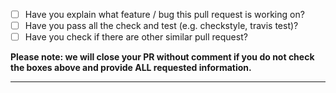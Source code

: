 - [ ] Have you explain what feature / bug this pull request is working on?
- [ ] Have you pass all the check and test (e.g. checkstyle, travis test)?
- [ ] Have you check if there are other similar pull request?

**Please note: we will close your PR without comment if you do not check the boxes above and provide ALL requested information.**

-----
